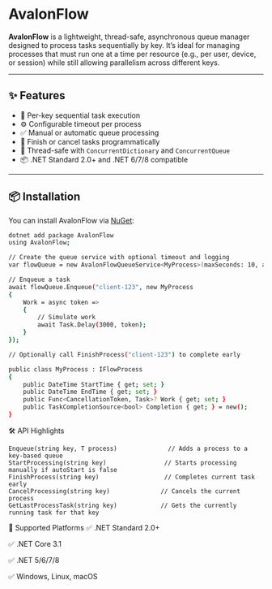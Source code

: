 # AvalonFlow

**AvalonFlow** is a lightweight, thread-safe, asynchronous queue manager designed to process tasks sequentially by key. It’s ideal for managing processes that must run one at a time per resource (e.g., per user, device, or session) while still allowing parallelism across different keys.

---

## ✨ Features

- 🔄 Per-key sequential task execution
- ⚙️ Configurable timeout per process
- ✅ Manual or automatic queue processing
- 📌 Finish or cancel tasks programmatically
- 🧵 Thread-safe with `ConcurrentDictionary` and `ConcurrentQueue`
- 📦 .NET Standard 2.0+ and .NET 6/7/8 compatible

---

## 📦 Installation

You can install AvalonFlow via [NuGet](https://www.nuget.org/packages/AvalonFlow):

```bash
dotnet add package AvalonFlow
using AvalonFlow;

// Create the queue service with optional timeout and logging
var flowQueue = new AvalonFlowQueueService<MyProcess>(maxSeconds: 10, autoStart: true, onLog: Console.WriteLine);

// Enqueue a task
await flowQueue.Enqueue("client-123", new MyProcess
{
    Work = async token =>
    {
        // Simulate work
        await Task.Delay(3000, token);
    }
});

// Optionally call FinishProcess("client-123") to complete early

public class MyProcess : IFlowProcess
{
    public DateTime StartTime { get; set; }
    public DateTime EndTime { get; set; }
    public Func<CancellationToken, Task>? Work { get; set; }
    public TaskCompletionSource<bool> Completion { get; } = new();
}
```

🛠️ API Highlights
```
Enqueue(string key, T process)              // Adds a process to a key-based queue
StartProcessing(string key)                // Starts processing manually if autoStart is false
FinishProcess(string key)                  // Completes current task early
CancelProcessing(string key)              // Cancels the current process
GetLastProcessTask(string key)            // Gets the currently running task for that key
```

🧱 Supported Platforms
✅ .NET Standard 2.0+

✅ .NET Core 3.1

✅ .NET 5/6/7/8

✅ Windows, Linux, macOS
